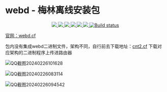 # webd - 梅林离线安装包
<p align="center">
<a href="https://github.com/lmq8267/webd-merlin/releases"><img src="https://img.shields.io/github/downloads/lmq8267/webd-merlin/total">
<a href="https://github.com/lmq8267/webd-merlin/graphs/contributors"><img src="https://img.shields.io/github/contributors-anon/lmq8267/webd-merlin">
<a href="https://github.com/lmq8267/webd-merlin/releases/"><img src="https://img.shields.io/github/release/lmq8267/webd-merlin">
<a href="https://github.com/lmq8267/webd-merlin/issues"><img src="https://img.shields.io/github/issues-raw/lmq8267/webd-merlin">
<a href="https://github.com/lmq8267/webd-merlin/discussions"><img src="https://img.shields.io/github/discussions/lmq8267/webd-merlin">
<a href="GitHub repo size"><img src="https://img.shields.io/github/repo-size/lmq8267/webd-merlin?color=red&style=flat-square">
<a href="https://github.com/lmq8267/webd-merlin/actions?query=workflow%3ABuild"><img src="https://img.shields.io/github/actions/workflow/status/lmq8267/webd-merlin/打包.yml?branch=main" alt="Build status">
</p>

官网：[webd.cf](https://webd.cf/)

包内没有集成webd二进制文件，架构不同，自行前去下载地址：[cnt2.cf](https://cnt2.cf/fidx.html#/webd/) 下载对应架构的二进制程序上传进路由器

![QQ截图20240226101628](https://github.com/lmq8267/webd-merlin/assets/119713693/27ee4eb8-5af3-4952-a920-4dcfb2dd0dba)

![QQ截图20240226083114](https://github.com/lmq8267/webd-merlin/assets/119713693/50a9fc04-1333-4365-97b1-fb90960f67f5)

![QQ截图20240226094542](https://github.com/lmq8267/webd-merlin/assets/119713693/2e166ae3-d61f-4a8b-aa70-2a140e45d7c5)


